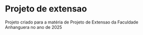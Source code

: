 
# Projeto de extensao

Projeto criado para a matéria de Projeto de Extensao da Faculdade Anhanguera no ano de 2025

